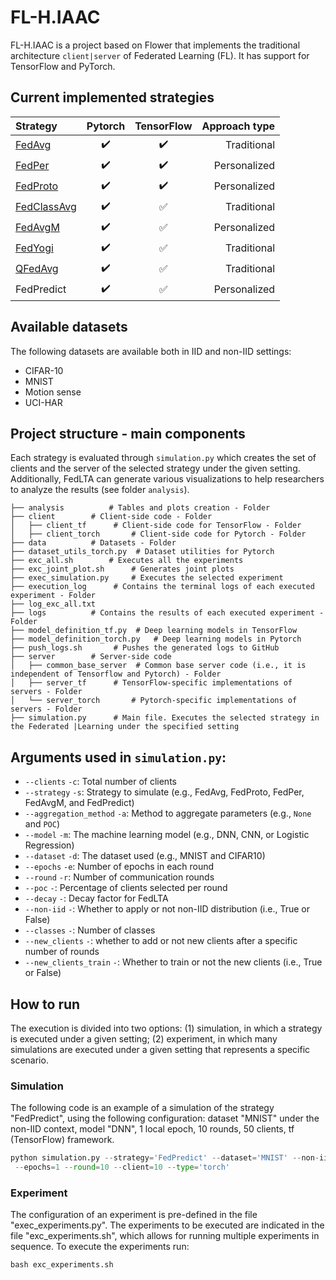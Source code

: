# FL-H.IAAC

FL-H.IAAC is a project based on Flower that implements the traditional architecture `client|server` of Federated Learning (FL).
It has support for TensorFlow and PyTorch. 

## Current implemented strategies

| Strategy | Pytorch | TensorFlow | Approach type |
| :---         |     :---:      |     :---:     |--------------:|
| [FedAvg](http://proceedings.mlr.press/v54/mcmahan17a/mcmahan17a.pdf) | :heavy_check_mark:  | :heavy_check_mark:  |   Traditional |
| [FedPer](https://arxiv.org/pdf/1912.00818.pdf) | :heavy_check_mark: | :heavy_check_mark: |  Personalized |
| [FedProto](https://ojs.aaai.org/index.php/AAAI/article/view/20819) | :heavy_check_mark: | :heavy_check_mark: |  Personalized |
| [FedClassAvg](https://dl.acm.org/doi/pdf/10.1145/3545008.3545073) | :heavy_check_mark: | :white_check_mark: |   Traditional |
| [FedAvgM](https://arxiv.org/pdf/1909.06335.pdf) | :heavy_check_mark: | :white_check_mark: |  Personalized |
| [FedYogi](https://arxiv.org/pdf/2003.00295.pdf) | :heavy_check_mark: | :white_check_mark: |   Traditional |
| [QFedAvg](https://arxiv.org/pdf/1905.10497.pdf) | :heavy_check_mark: | :white_check_mark: |   Traditional |
| FedPredict | :heavy_check_mark: | :white_check_mark: |  Personalized |

## Available datasets

The following datasets are available both in IID and non-IID settings:

- CIFAR-10
- MNIST
- Motion sense
- UCI-HAR

## Project structure - main components 

Each strategy is evaluated through `simulation.py` which creates the set of clients and the server of the selected strategy under the given setting.
Additionally, FedLTA can generate various visualizations to help researchers to analyze the results (see folder `analysis`).

    ├── analysis          # Tables and plots creation - Folder
    ├── client        # Client-side code - Folder
    │   ├── client_tf      # Client-side code for TensorFlow - Folder
    │   ├── client_torch       # Client-side code for Pytorch - Folder
    ├── data          # Datasets - Folder
    ├── dataset_utils_torch.py  # Dataset utilities for Pytorch
    ├── exc_all.sh        # Executes all the experiments
    ├── exc_joint_plot.sh      # Generates joint plots 
    ├── exec_simulation.py     # Executes the selected experiment
    ├── execution_log      # Contains the terminal logs of each executed experiment - Folder
    ├── log_exc_all.txt
    ├── logs          # Contains the results of each executed experiment - Folder
    ├── model_definition_tf.py  # Deep learning models in TensorFlow
    ├── model_definition_torch.py   # Deep learning models in Pytorch
    ├── push_logs.sh       # Pushes the generated logs to GitHub 
    ├── server        # Server-side code
    │   ├── common_base_server  # Common base server code (i.e., it is independent of Tensorflow and Pytorch) - Folder
    │   ├── server_tf      # TensorFlow-specific implementations of servers - Folder
    │   └── server_torch       # Pytorch-specific implementations of servers - Folder
    ├── simulation.py      # Main file. Executes the selected strategy in the Federated |Learning under the specified setting




## Arguments used in `simulation.py`:
- `--clients` `-c`: Total number of clients
- `--strategy` `-s`: Strategy to simulate (e.g., FedAvg, FedProto, FedPer, FedAvgM, and FedPredict) 
- `--aggregation_method` `-a`: Method to aggregate parameters (e.g., `None` and `POC`)
- `--model` `-m`: The machine learning model (e.g., DNN, CNN, or Logistic Regression)
- `--dataset` `-d`: The dataset used (e.g., MNIST and CIFAR10)
- `--epochs` `-e`:  Number of epochs in each round
- `--round` `-r`: Number of communication rounds
- `--poc` `-`: Percentage of clients selected per round
- `--decay` `-`: Decay factor for FedLTA
- `--non-iid` `-`: Whether to apply or not non-IID distribution (i.e., True or False)
- `--classes` `-`: Number of classes
- `--new_clients` `-`: whether to add or not new clients after a specific number of rounds
- `--new_clients_train` `-`: Whether to train or not the new clients (i.e., True or False)

## How to run

The execution is divided into two options: (1) simulation, in which a strategy is executed under a given setting; (2) experiment, in which many simulations are executed under a given setting that represents a specific scenario.

### Simulation

The following code is an example of a simulation of the strategy "FedPredict", using the following configuration: dataset "MNIST" under the non-IID context,
model "DNN", 1 local epoch, 10 rounds, 50 clients, tf (TensorFlow) framework.

```python
python simulation.py --strategy='FedPredict' --dataset='MNIST' --non-iid=True --model='DNN' 
 --epochs=1 --round=10 --client=10 --type='torch'
```



### Experiment

The configuration of an experiment is pre-defined in the file "exec_experiments.py". The experiments to be executed are indicated in the file "exc_experiments.sh", which allows for running multiple experiments in sequence.
To execute the experiments run:

```
bash exc_experiments.sh
```
